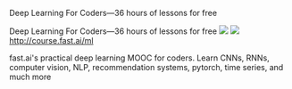 Deep Learning For Coders—36 hours of lessons for free

Deep Learning For Coders—36 hours of lessons for free
![](../_resources/136fca5e96ed3be2a8819b842d5cd978.png)
![](../_resources/3900014b8129b3aea74f5b08e3f96a48.png)http://course.fast.ai/ml

fast.ai's practical deep learning MOOC for coders. Learn CNNs, RNNs, computer vision, NLP, recommendation systems, pytorch, time series, and much more